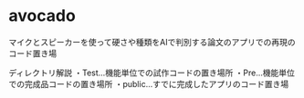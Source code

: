 # avocado
マイクとスピーカーを使って硬さや種類をAIで判別する論文のアプリでの再現のコード置き場

ディレクトリ解説
・Test...機能単位での試作コードの置き場所
・Pre...機能単位での完成品コードの置き場所
・public...すでに完成したアプリのコード置き場
